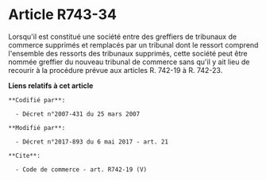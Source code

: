 # Article R743-34

Lorsqu'il est constitué une société entre des greffiers de tribunaux de commerce supprimés et remplacés par un tribunal dont
le ressort comprend l'ensemble des ressorts des tribunaux supprimés, cette société peut être nommée greffier du nouveau
tribunal de commerce sans qu'il y ait lieu de recourir à la procédure prévue aux articles R. 742-19 à R. 742-23.

**Liens relatifs à cet article**

	**Codifié par**:

	  - Décret n°2007-431 du 25 mars 2007

	**Modifié par**:

	  - Décret n°2017-893 du 6 mai 2017 - art. 21

	**Cite**:

	  - Code de commerce - art. R742-19 (V)
